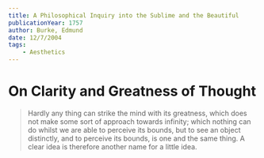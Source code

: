 ```yaml
---
title: A Philosophical Inquiry into the Sublime and the Beautiful
publicationYear: 1757
author: Burke, Edmund
date: 12/7/2004
tags:
    - Aesthetics
---
```


# On Clarity and Greatness of Thought

> Hardly any thing can strike the mind with its greatness, which does not make some sort of approach towards infinity; which nothing can do whilst we are able to perceive its bounds, but to see an object distinctly, and to perceive its bounds, is one and the same thing. A clear idea is therefore another name for a little idea.